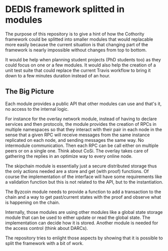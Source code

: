 # DEDIS framework splitted in modules

The purpose of this repository is to give a hint of how the Cothority framework
could be splitted into smaller modules that would replacable more easily because
the current situation is that changing part of the framework is nearly
impossible without changes from top to bottom.

It would be help when planning student projects (PhD students too) as they could
focus on one or a few modules. It would also help the creation of a unit test
suite that could replace the current Travis workflow to bring it down to a few
minutes duration instead of an hour.

## The Big Picture

Each module provides a public API that other modules can use and that's it, no
access to the internal logic.

For instance for the overlay network module, instead of having to declare
services and then protocols, the module provides the creation of RPCs in
multiple namespaces so that they interact with their pair in each node in
the sense that a given RPC will receive messages from the same instance
replicated on each node, and sending messages the same way. No intermodule
communication. Then each RPC can be call either on multiple peers or on a
single one. Think about CoSi. The overlay takes care of gathering the replies
in an optimize way to every online node.

The skipchain module is essentially just a secure distributed storage thus the
only actions needed are a store and get (with proof) functions. Of course the
implementation of the interface will have some requirements like a validation
function but this is not related to the API, but to the instantiation.

The Byzcoin module needs to provide a function to add a transaction to the chain
and a way to get past/current states with the proof and observe what is happening
on the chain.

Internally, those modules are using other modules like a global state storage
module that can be used to either update or read the global state. The
implementation can decide how it is stored. Another module is needed for the
access control (think about DARCs).

The repository tries to enlight those aspects by showing that it is possible
to split the framework with a bit of work.
